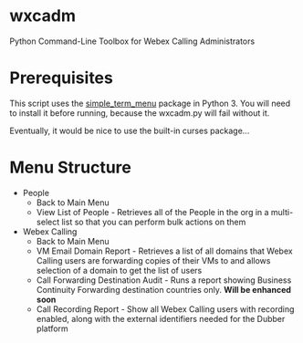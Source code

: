 # wxcadm
Python Command-Line Toolbox for Webex Calling Administrators

# Prerequisites
This script uses the [simple\_term\_menu](https://pypi.org/project/simple-term-menu/) package in Python 3. You will need to install it before running, because the wxcadm.py will fail without it.

Eventually, it would be nice to use the built-in curses package...

# Menu Structure
- People
  - Back to Main Menu
  - View List of People - Retrieves all of the People in the org in a multi-select list so that you can perform bulk actions on them
- Webex Calling
  - Back to Main Menu
  - VM Email Domain Report - Retrieves a list of all domains that Webex Calling users are forwarding copies of their VMs to and allows selection of a domain to get the list of users
  - Call Forwarding Destination Audit - Runs a report showing Business Continuity Forwarding destination countries only. **Will be enhanced soon**
  - Call Recording Report - Show all Webex Calling users with recording enabled, along with the external identifiers needed for the Dubber platform
